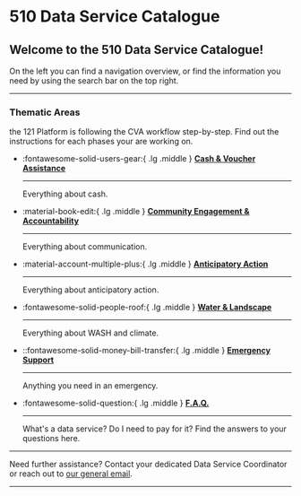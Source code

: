 # 510 Data Service Catalogue


<!-- markdownlint-disable-next-line no-trailing-punctuation -->
## Welcome to the 510 Data Service Catalogue!

On the left you can find a navigation overview, or find the information you need by using the search bar on the top right.


---

### Thematic Areas

the 121 Platform is following the CVA workflow step-by-step. Find out the instructions for each phases your are working on.

<!-- markdownlint-disable -->
<div class="grid cards" markdown>

-   :fontawesome-solid-users-gear:{ .lg .middle } [__Cash & Voucher Assistance__](./cva/index.md)

    ---

    Everything about cash.


-   :material-book-edit:{ .lg .middle } [__Community Engagement & Accountability__](./cea/index.md)

    ---

    Everything about communication.


-   :material-account-multiple-plus:{ .lg .middle } [__Anticipatory Action__](./aa/index.md)

    ---

    Everything about anticipatory action.


-   :fontawesome-solid-people-roof:{ .lg .middle } [__Water & Landscape__](./wl/index.md)

    ---

    Everything about WASH and climate.


-   ::fontawesome-solid-money-bill-transfer:{ .lg .middle } [__Emergency Support__](./es/index.md)

    ---

    Anything you need in an emergency.


-   :fontawesome-solid-question:{ .lg .middle } [__F.A.Q.__](./faq/index.md)

    ---

    What's a data service? Do I need to pay for it? Find the answers to your questions here.

</div>

<!-- You can also change the language on the top right. -->


---

Need further assistance? Contact your dedicated Data Service Coordinator
or reach out to [our general email](mailto:support@510.global).

---
